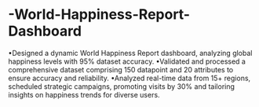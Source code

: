 # -World-Happiness-Report-Dashboard
•Designed a dynamic World Happiness Report dashboard, analyzing global happiness levels with 95% dataset accuracy.
•Validated and processed a comprehensive dataset comprising 150 datapoint and 20 attributes to ensure accuracy and reliability.
•Analyzed real-time data from 15+ regions, scheduled strategic campaigns, promoting visits by 30% and tailoring insights on happiness trends for diverse users.
